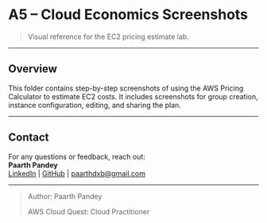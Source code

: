 # A5 – Cloud Economics Screenshots

> Visual reference for the EC2 pricing estimate lab.

---

## Overview

This folder contains step-by-step screenshots of using the AWS Pricing Calculator to estimate EC2 costs. It includes screenshots for group creation, instance configuration, editing, and sharing the plan.

---

## Contact

For any questions or feedback, reach out:  
**Paarth Pandey**  
[LinkedIn](https://www.linkedin.com/in/paarth-pandey-13779529b/) | [GitHub](https://github.com/paarthpandey10) | paarthdxb@gmail.com

---
> Author: Paarth Pandey
> 
> AWS Cloud Quest: Cloud Practitioner
